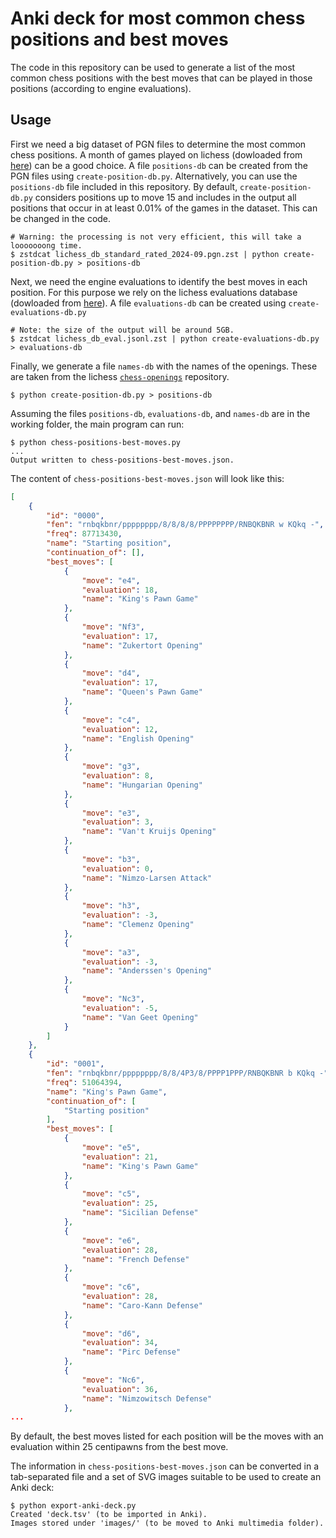 # Anki deck for most common chess positions and best moves

The code in this repository can be used to generate a list of the most common chess positions with the best moves that can be played in those positions (according to engine evaluations).

## Usage
First we need a big dataset of PGN files to determine the most common chess positions. A month of games played on lichess (dowloaded from [here](https://database.lichess.org/#standard_games)) can be a good choice.
A file `positions-db` can be created from the PGN files using `create-position-db.py`. Alternatively, you can use the `positions-db` file included in this repository.
By default, `create-position-db.py` considers positions up to move 15 and includes in the output all positions that occur in at least 0.01% of the games in the dataset. This can be changed in the code.

```shell
# Warning: the processing is not very efficient, this will take a looooooong time.
$ zstdcat lichess_db_standard_rated_2024-09.pgn.zst | python create-position-db.py > positions-db
```

Next, we need the engine evaluations to identify the best moves in each position. For this purpose we rely on the lichess evaluations database (dowloaded from [here](https://database.lichess.org/#evals)).
A file `evaluations-db` can be created using `create-evaluations-db.py`

```shell
# Note: the size of the output will be around 5GB.
$ zstdcat lichess_db_eval.jsonl.zst | python create-evaluations-db.py > evaluations-db
```

Finally, we generate a file `names-db` with the names of the openings. These are taken from the lichess [`chess-openings`](https://github.com/lichess-org/chess-openings/) repository.

```shell
$ python create-position-db.py > positions-db
```

Assuming the files `positions-db`, `evaluations-db`, and `names-db` are in the working folder, the main program can run:

```shell
$ python chess-positions-best-moves.py
...
Output written to chess-positions-best-moves.json.
```

The content of `chess-positions-best-moves.json` will look like this:

```json
[
    {
        "id": "0000",
        "fen": "rnbqkbnr/pppppppp/8/8/8/8/PPPPPPPP/RNBQKBNR w KQkq -",
        "freq": 87713430,
        "name": "Starting position",
        "continuation_of": [],
        "best_moves": [
            {
                "move": "e4",
                "evaluation": 18,
                "name": "King's Pawn Game"
            },
            {
                "move": "Nf3",
                "evaluation": 17,
                "name": "Zukertort Opening"
            },
            {
                "move": "d4",
                "evaluation": 17,
                "name": "Queen's Pawn Game"
            },
            {
                "move": "c4",
                "evaluation": 12,
                "name": "English Opening"
            },
            {
                "move": "g3",
                "evaluation": 8,
                "name": "Hungarian Opening"
            },
            {
                "move": "e3",
                "evaluation": 3,
                "name": "Van't Kruijs Opening"
            },
            {
                "move": "b3",
                "evaluation": 0,
                "name": "Nimzo-Larsen Attack"
            },
            {
                "move": "h3",
                "evaluation": -3,
                "name": "Clemenz Opening"
            },
            {
                "move": "a3",
                "evaluation": -3,
                "name": "Anderssen's Opening"
            },
            {
                "move": "Nc3",
                "evaluation": -5,
                "name": "Van Geet Opening"
            }
        ]
    },
    {
        "id": "0001",
        "fen": "rnbqkbnr/pppppppp/8/8/4P3/8/PPPP1PPP/RNBQKBNR b KQkq -",
        "freq": 51064394,
        "name": "King's Pawn Game",
        "continuation_of": [
            "Starting position"
        ],
        "best_moves": [
            {
                "move": "e5",
                "evaluation": 21,
                "name": "King's Pawn Game"
            },
            {
                "move": "c5",
                "evaluation": 25,
                "name": "Sicilian Defense"
            },
            {
                "move": "e6",
                "evaluation": 28,
                "name": "French Defense"
            },
            {
                "move": "c6",
                "evaluation": 28,
                "name": "Caro-Kann Defense"
            },
            {
                "move": "d6",
                "evaluation": 34,
                "name": "Pirc Defense"
            },
            {
                "move": "Nc6",
                "evaluation": 36,
                "name": "Nimzowitsch Defense"
            },
...
```

By default, the best moves listed for each position will be the moves with an evaluation within 25 centipawns from the best move.

The information in `chess-positions-best-moves.json` can be converted in a tab-separated file and a set of SVG images suitable to be used to create an Anki deck:

```shell
$ python export-anki-deck.py
Created 'deck.tsv' (to be imported in Anki).
Images stored under 'images/' (to be moved to Anki multimedia folder).
```
